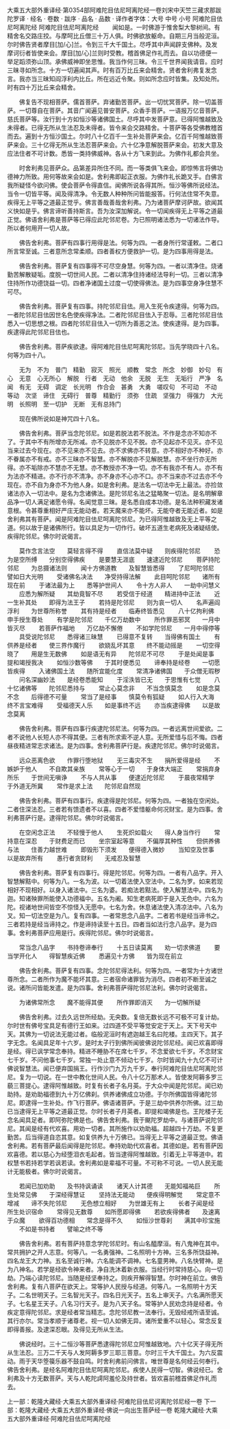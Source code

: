 大乘五大部外重译经·第0354部阿难陀目佉尼呵离陀经一卷刘宋中天竺三藏求那跋陀罗译
· 经名 · 卷数 · 跋序
· 品名 · 品数 · 译作者字体：大号 中号 小号
阿难陀目佉尼呵离陀经
阿难陀目佉尼呵离陀经
　　闻如是。一时佛游于惟舍梨大黎树间。有精舍名交路庄挍。与摩呵比丘僧三十万人俱。时佛欲放躯命。自期三月当般泥洹。尔时佛告贤者摩目[加/心]兰。令到三千大千国土。尽呼其中声闻辟支佛种。及发摩诃衍者皆使来会。摩目[加/心]兰则时受教。稽首佛足作礼而去。自以功德便一举足蹈须弥山顶。承佛威神即坐思惟。我当作何三昧。令三千世界闻我请音。应时三昧寻如所念。十方一切遍闻其声。时有百万比丘来会精舍。贤者舍利弗复发念言。我亦当三昧知阎浮利内比丘。所在远近令聚。则如所念应时皆集。及知处所。时有四十万比丘来会精舍。

　　佛复告不现相菩萨。儒首菩萨。弃诸勤苦菩萨。出一切忧冥菩萨。除一切盖菩萨。一切尊自在菩萨。其音广闻遍见普安菩萨。众香手菩萨。一语报万亿音菩萨。慈氏菩萨等。汝行到十方如恒沙等诸佛国土。尽呼其中发菩萨意。已得阿惟越致及未得者。已得无所从生法忍及未得者。皆令来会交路精舍。十菩萨等各受佛教稽首而去。遍到十方恒沙国土。尔时八十亿百千一生补处菩萨来会。亿百千阿惟越致菩萨来会。三十亿得无所从生法忍菩萨来会。六十亿净意解脱菩萨来会。初发大意及应法住者不可计数。悉皆一类持佛威神。各从十方飞来到此。为佛作礼都会共坐。

　　时舍利弗见菩萨众。品第差异所住不同。而一等类俱飞来会。即惊怖言将佛功德神力所致。用何等故来会如是。舍利弗即起正衣服。为佛作礼长跪叉手。白佛言我所疑怪今欲问佛。使会菩萨令得直信。闻佛所说各得其所。恒沙等佛所说经法。当令一切皆平等。闻及得清净。令无数人种种所问皆能报答。行何法住常不失意。疾得无上平等之道最正觉乎。佛言善哉善哉舍利弗。乃为诸菩萨摩诃萨故。欲闻其义快如是乎。佛言谛听善持斯言。吾为汝深加解说。令一切闻疾得无上平等之道最正觉。佛语舍利弗是菩萨等已得应此陀邻尼卷。为已照明诸法悉为一切诸法作导。所以者何用开一切人故。

　　佛告舍利弗。菩萨有四事行用得是法。何等为四。一者身所行常谨敕。二者口所言常至诚。三者意所念常柔顺。四者善权方便救护一切。是为四事用得是法。

　　佛告舍利弗。菩萨复有四事得不可尽空身慧。何等为四。一者以清净住。烧诸勤苦解散疑垢。度脱一切世间人民。二者以清净住持诸经法导利一切。三者以清净住持所作功德饶益一切。四者净诸国土过度一切使得佛法。是为四事空身净住慧不可尽。

　　佛告舍利弗。菩萨复有四事。持陀邻尼目佉。用入生死令疾逮得。何等为四。一者陀邻尼目佉因世名色使疾得净法。二者陀邻尼目佉入于忍辱。三者陀邻尼目佉悉入一切思想之根。四者陀邻尼目佉入一切所为善恶之法。使疾逮得。是为四事。疾逮得此陀邻尼目佉也。

　　佛告舍利弗。菩萨疾欲逮。得阿难陀目佉尼呵离陀邻尼。当先学晓四十八名。何等为四十八。

　　无为　不为　普门　精勤　寂灭　照光　顺教　常念　所念　妙御　妙句　有心　无意　心无所心　解脱　行者　无动　他余　无脱　无生　无垢行　严净　名闻　有无　无碍　调定　长光明　作合会　甚勇　大勇　嗟叹句　不可动　不动　等动　次坚　谛住　无碍行　普尊　精勤行　须弥　住疏　坚强力　得强力　大光明　长照明　至一切护　无断　无有总持门

　　现在佛所说如是神咒四十八名。

　　佛告舍利弗。菩萨当念陀邻尼。如是若脱法若不脱法。不作是念亦不知亦不了。于其中不有所增亦无所减。亦不见脱亦不见不脱。亦不见起亦不见灭。亦不见当来过去今现在。亦不见来亦不见去。亦不求佛亦不转意。亦不相好亦不种好。亦不眷属亦不有戒。亦不三昧亦不智慧。亦不解脱亦不见解脱慧。亦不坐行亦无所得。亦不垢除亦不慧亦不无慧。亦不教授亦不净一切。亦不有我亦不有人。亦不有为法亦不精进。亦不行亦不清净。亦不身亦不心亦不口。亦不当来亦不过去亦不今现在。亦不自为身亦不为他人身。如是舍利弗。是法名一切法中无上最法。亦捡敛诸法亦入一切法中。是名为念诸佛法。是陀邻尼名法之猛略聚一切法。是名明解章品净一切人满足诸愿令得。名闻觉意三昧。是名悉自成本功德。是名法种积藏发诸意根。令甚尊重相好严庄无能动者。若天魔来亦不能坏。无能夺者无能近者。如是舍利弗其有菩萨。闻是阿难陀目佉尼呵离陀邻尼。为已得阿惟越致及无上平等之道。何以故于是诸佛所行。皆以具足为一切作行。破坏五道生老病死及诸疑结使。疾得陀邻尼。佛尔时说偈言。

　　莫作念言法空　　莫轻言得不得
　　直信法莫中疑　　则疾得陀邻尼
　　恐为是空所缚　　分别空得佛疾
　　是要慧无涯底　　速逮近陀邻尼
　　菩萨持陀邻尼　　为总摄诸法则
　　闻十方佛道教　　及智慧皆悉得
　　了尼呵陀邻尼　　譬如日大光明
　　受诸佛名决法　　净受持得法解
　　此目呵陀邻尼　　诸所有现在前
　　于诸法最为上　　悉等护世间人
　　令十方人非人　　一劫中问慧义
　　应悉为解所疑　　其劫竟智不尽
　　若受信于经道　　精进持中正法
　　近一生补其处　　即得为法王子
　　若持是陀邻尼　　则为哀一切人
　　名声遍阎浮利　　为世尊所称誉
　　其有持是经者　　临寿终皆悉见
　　八十亿拘利佛　　申手授生尊处
　　有学是陀邻尼　　千亿万劫数中
　　所作罪恶邪冥　　一月中皆灭尽
　　若菩萨作福地　　万亿劫不懈倦
　　不如学陀邻尼　　一月中得停等
　　具受说陀邻尼　　悉得诸三昧慧
　　已得意不复转　　当得佛有国土
　　有供养是经者　　使三界作魔行
　　欲娆乱坏其意　　终不能动摇是
　　一切空得晓了　　用是生无数佛
　　如是语无有异　　陀邻尼不可尽
　　于是处闻是事　　提和竭授我决
　　如恒沙数等佛　　于其时便悉见
　　谛奉持是经卷　　一切愿皆疾得
　　入诸佛国土法　　随所宜能化度
　　常清净诸佛国　　于众僧无瑕秽
　　问名深幽妙法　　是经卷悉能知
　　于淫泆皆已无　　于思惟有七觉
　　八十忆诸佛等　　陀邻尼悉持与
　　常止心莫念非　　不当念慎莫念
　　如是念莫不念　　后得德不可量
　　常当了是经事　　慎莫令有狐疑
　　如人行入大海　　终不言宝难得
　　受福德天人乐　　如是事终不远
　　亦当疾逮得佛　　以是故念莫离

　　佛告舍利弗。菩萨有四事行疾逮陀邻尼法。何等为四。一者远离世间爱欲。二者不说他人长短人亦不得其便。三者有所求索不逆人意。无所爱惜与后不悔。四者昼夜精进常志求诸法。是为四事。舍利弗菩萨行是。疾逮陀邻尼。佛尔时说偈言。

　　远众恶离色欲　　作罪行堕地狱
　　无三毒灾不生　　捐所爱得是经
　　不嫉妒于他人　　不自欺其亲族
　　常等心于一切　　于身体大端正
　　常捐弃身所乐　　于世间无嗔诤
　　不与人共从事　　便逮近陀邻尼
　　于晨夜常精学　　于外道无所冀
　　常作是求上法　　陀邻尼自然现

　　佛告舍利弗。菩萨有四事行。疾逮得是陀邻尼。何等为四。一者独在空闲处。二者住深法忍。三者若有馈遗者不以喜。四者不爱惜躯命何况财宝。是为四事。舍利弗菩萨行是。逮得陀邻尼。佛尔时说偈言。

　　在空闲念正法　　不轻慢于他人
　　生死炽如载火　　得人身当作行
　　常持意在深忍　　于财费足而已
　　坐宗室起等意　　不偏厚其种性
　　但供养佛与法　　住善力越世难
　　即毁形下须发　　便得德入微妙
　　当知空及世事　　以是故弃所有
　　愚行者贪财利　　无戒忍及智慧

　　佛告舍利弗。菩萨复有四事行。得是陀邻尼。何等为四。一者有八品字。开入智慧解黠中。何等为八。一名为波。以一切着法使入空法中。二名为罗。如来若现相好不现相好。以身入诸法中。三名为婆。若痴法若黠法。使入解慧法中。四名为迦。知诸殃罪所能使入功德福中。五名为阇。知生老病死即于是入无色中。六名为陀。视诸地世间皆空不惊怪入无愿中。七名为舍。休息诸法使入清凉法中。八名为叉。知一切法空是为八。复有四事。一者常思念八品字。二者若书是经当谛书之。三者若持是经当谛持之。作是谛持读至十五日。四者当如法行念八品字。是为四事。舍利弗菩萨应用是行。疾得陀邻尼。佛尔时说偈言。

　　常当念八品字　　书持卷谛奉行
　　十五日读莫离　　劝一切求佛道
　　要当学开化人　　得智慧疾近佛
　　悉遍见十方佛　　皆为现在前立

　　佛告舍利弗。菩萨复有四事。念陀邻尼得法利。何等为四。一者常为十方诸世尊所念。二者所作为魔不能坏其意。三者宿命诸罪皆为消尽。四者初不断至诚之说。诸所问皆能发遣。是为四事。舍利弗菩萨得陀邻尼法利。佛尔时说偈言。

　　为诸佛常所念　　魔不能得其便
　　所作罪即消灭　　为一切解所疑

　　佛告舍利弗。过去久远世所经劫。无央数。复倍无数长远不可极不可复计劫。尔时世有佛号宝具足有德行王如来。过四道不受平等觉安定于天上。天下号天中天。其佛为一切说法无能过者。临般泥洹时有遮迦越王名曰陀楼。主四天下。其子字无念。名闻具足年十六岁。是时太子行到佛所闻彼佛说陀邻尼经。闻已欢喜即得是经。得已讽学常念奉持。精进不睡胁不在席七千岁。不念爱欲七千岁。不念财宝七千岁。不问他事七千岁。常独一处止意不倾动七千岁。尔时皆闻九十九亿不可计佛说智慧法。闻已便弃国捐王。行作沙门九万九千岁。奉行阿难陀目佉尼呵离陀邻尼。复为一切说。在一世中教化世间人民。令八十亿万那术人。皆使发阿耨多罗三藐三菩提心。逮得阿惟越致。时复有长者子名月英。于大众中闻是陀邻尼。闻已劝助持。是劝助福德到九十万亿佛刹。供养诸佛成立功德。于尔所佛国皆得诸陀邻尼。即逮得一生补处。作飞行菩萨。佛语诸菩萨。于是三劫中供养尔所佛。过三劫已当逮得无上平等之道最正觉。尔时长者子月英者。即提和竭佛是也。王陀楼子无念名闻具足者。即阿弥陀佛是也。佛告舍利弗。我于颰陀罗劫中。与诸菩萨说陀邻尼。其闻是经有代欢喜。用劝一切者。其所施作以劝助福。超越四十万劫。不复更勤苦。后当得道自恣其意。如复供养九十万佛已。当得无上平等之道最正觉。佛语舍利弗。若有菩萨最后闻得是陀邻尼。奉持劝助代欢喜者。其德如是。若有菩萨因欢喜德。若以慈心为经堕泪衣毛起者。皆当逮得阿惟越致。引着无上平等道中。若权慧书若持若学若讽若读。舍利弗如是辈福不可量。不可称不可说。一切人民无能计无能极者。佛尔时说偈言。

　　若闻已加劝助　　及书持讽诵读
　　诸天人计其德　　无能知福祐巨
　　所生处常见佛　　于深经得慧证
　　坚持法无能动　　便疾得明解觉
　　常定意不增减　　谛不失陀邻尼
　　无色想立相好　　为世雄无有上
　　长者子闻是经　　所生处识宿命
　　常得见无数尊　　如所愿即得佛
　　若欲疾得佛者　　及速离于众魔
　　欲得百功德相　　常念是得不久
　　如恒沙世尊刹　　满其中珍宝施
　　不如是书持者　　譬喻之终不等

　　佛告舍利弗。若有菩萨持意念学陀邻尼时。有山名醯摩洹。有八鬼神在其中。常共拥护之开人志意。何等八。一名勇强神。二名照明十方神。三名多所饶益神。四名龙王大力神。五名至诚行神。六名能调不调神。七名童男神。八名快臂神。是为八神名。若学是经欲令神来者。净自洗沐着新衣服。当经行时常持慈心。向一切劫。乃端心读陀邻尼。当随是经坚奉持之。则疾开解得智慧。尔时神在前立。佛告舍利弗。复有八菩萨在欲天上。常等护人民授与经道。何等八。一名照明十方天子。二名世明天子。三名智光天子。四名日光天子。五名上审天子。六名满所愿天子。七名星王天子。八名习行天子。是为八天子名。常等护人民劝念持是经者。令疾定意得陀邻尼。求是经者常当精志。念陀邻尼教一法奉行。无毁经戒所语至诚。其行亦尔。常当孝顺于诸尊老。视一切人如佛无异。诸所爱重不以轻心。常念反复即得善报。及逮深忍眼。及得见无所从生法。

　　佛说经时。三十二恒沙等菩萨悉逮得陀邻尼立阿惟越致地。六十亿天子得无所从生法忍。三万二千天与人发阿耨多罗三耶三菩意。尔时三千大千国土。为六反震动。雨于天华箜篌乐器不鼓自鸣。时舍利弗前问佛言。唯世尊是名何经云何奉行。佛告舍利弗。是经名阿难陀目佉尼呵离陀邻尼。疾使人民得一切智。佛说经已。舍利弗及十方无数菩萨。天与人乾陀謣阿羞伦及持世者。皆欢喜前稽首佛足作礼而去。

上一部：乾隆大藏经·大乘五大部外重译经·阿难陀目佉尼诃离陀邻尼经一卷
下一部：乾隆大藏经·大乘五大部外重译经·佛说一向出生菩萨经一卷
乾隆大藏经·大乘五大部外重译经·阿难陀目佉尼呵离陀经